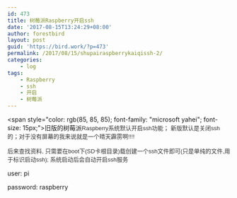 ```yaml
---
id: 473
title: 树莓派Raspberry开启ssh
date: '2017-08-15T13:24:29+08:00'
author: forestbird
layout: post
guid: 'https://bird.work/?p=473'
permalink: /2017/08/15/shupairaspberrykaiqissh-2/
categories:
    - log
tags:
    - Raspberry
    - ssh
    - 开启
    - 树莓派
---
```


 <span style="color: rgb(85, 85, 85); font-family: "microsoft yahei"; font-size: 15px;">旧版的树莓派</span><span style="color: rgb(51, 51, 51); font-family: arial; font-size: 13px;">Raspberry系统默认开启ssh功能； 新版默认是关闭ssh的；对于没有屏幕的我来说就是一个晴天霹雳啊!!!!</span>

<span style="color: rgb(51, 51, 51); font-family: arial; font-size: 13px;">  
</span>

<span style="font-family: arial; color: rgb(51, 51, 51);"><span style="font-size: 13px;">后来查找资料, 只需要在boot下(SD卡根目录)载创建一个ssh文件即可(只是单纯的文件,用于标识启动ssh); 系统启动后会自动开启ssh服务</span></span>

user: pi

password: raspberry